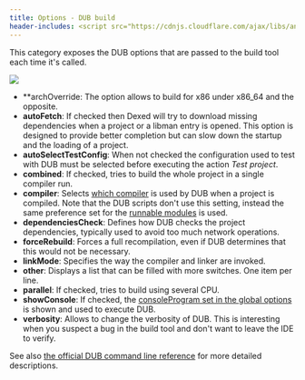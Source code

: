 ```yaml
---
title: Options - DUB build
header-includes: <script src="https://cdnjs.cloudflare.com/ajax/libs/anchor-js/4.2.2/anchor.min.js"></script>
---
```


This category exposes the DUB options that are passed to the build tool each time it's called.

![](img/options_dub_build.png)

- **archOverride: The option allows to build for x86 under x86_64 and the opposite.
- **autoFetch**: If checked then Dexed will try to download missing dependencies when a project or a libman entry is opened. This option is designed to provide better completion but can slow down the startup and the loading of a project.
- **autoSelectTestConfig**: When not checked the configuration used to test with DUB must be selected before executing the action _Test project_.
- **combined**: If checked, tries to build the whole project in a single compiler run.
- **compiler**: Selects [which compiler](options_compilers_paths.html) is used by DUB when a project is compiled. Note that the DUB scripts don't use this setting, instead the same preference set for the [runnable modules](features_runnables#options) is used.
- **dependenciesCheck**: Defines how DUB checks the project dependencies, typically used to avoid too much network operations.
- **forceRebuild**: Forces a full recompilation, even if DUB determines that this would not be necessary.
- **linkMode**: Specifies the way the compiler and linker are invoked.
- **other**: Displays a list that can be filled with more switches. One item per line.
- **parallel**: If checked, tries to build using several CPU.
- **showConsole**: If checked, the [consoleProgram set in the global options](options_application.html) is shown and used to execute DUB.
- **verbosity**: Allows to change the verbosity of DUB. This is interesting when you suspect a bug in the build tool and don't want to leave the IDE to verify.

See also [the official DUB command line reference](http://code.dlang.org/docs/commandline) for more detailed descriptions.

<script>anchors.add();</script>
